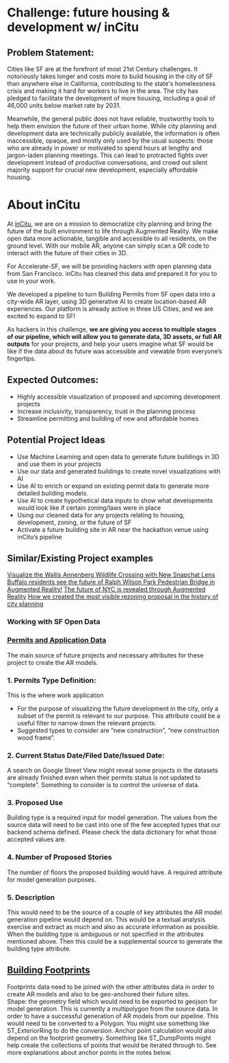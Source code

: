 # Challenge: future housing & development w/ inCitu
## Problem Statement:

Cities like SF are at the forefront of most 21st Century challenges. It notoriously takes longer and costs more to build housing in the city of SF than anywhere else in California, contributing to the state's homelessness crisis and making it hard for workers to live in the area. The city has pledged to facilitate the development of more housing, including a goal of 46,000 units below market rate by 2031. 

Meanwhile, the general public does not have reliable, trustworthy tools to help them envision the future of their urban home. While city planning and development data are technically publicly available, the information is often inaccessible, opaque, and mostly only used by the usual suspects: those who are already in power or motivated to spend hours at lengthy and jargon-laden planning meetings. This can lead to protracted fights over development instead of productive conversations, and crowd out silent majority support for crucial new development, especially affordable housing.

# About inCitu 
At [inCitu](https://www.incitu.us/), we are on a mission to democratize city planning and bring the future of the built environment to life through Augmented Reality. We make open data more actionable, tangible and accessible to all residents, on the ground level. With our mobile AR, anyone can simply scan a QR code to interact with the future of their cities in 3D.

For Accelerate-SF, we will be providing hackers with open planning data from San Francisco. inCitu has cleaned this data and prepared it for you to use in your work. 

We developed a pipeline to turn Building Permits from SF open data into a city-wide AR layer, using 3D generative AI to create location-based AR experiences. Our platform is already active in three US Cities, and we are excited to expand to SF!

As hackers in this challenge, **we are giving you access to multiple stages of our pipeline, which will allow you to generate data, 3D assets, or full AR outputs** for your projects, and help your users imagine what SF would be like if the data about its future was accessible and viewable from everyone’s fingertips.

## Expected Outcomes:
* Highly accessible visualization of proposed and upcoming development projects
* Increase inclusivity, transparency, trust in the planning process
* Streamline permitting and building of new and affordable homes

## Potential Project Ideas
* Use Machine Learning and open data to generate future buildings in 3D and use them in your projects
* Use our data and generated buildings to create novel visualizations with AI
* Use AI to enrich or expand on existing permit data to generate more detailed building models.
* Use AI to create hypothetical data inputs to show what developments would look like if certain zoning/laws were in place
* Using our cleaned data for any projects relating to housing, development, zoning, or the future of SF
* Activate a future building site in AR near the hackathon venue using inCitu’s pipeline

## Similar/Existing Project examples
[Visualize the Wallis Annenberg Wildlife Crossing with New Snapchat Lens](https://annenberg.org/news/visualize-the-wallis-annenberg-wildlife-crossing-with-new-snapchat-lens/)
[Buffalo residents see the future of Ralph Wilson Park Pedestrian Bridge in Augmented Reality!](https://medium.com/incitu/buffalo-residents-see-the-future-of-ralph-wilson-park-pedestrian-bridge-in-augmented-reality-bf32203f83f3)
[The future of NYC is revealed through Augmented Reality](https://storymaps.arcgis.com/stories/24ab655556494c91aaa799ad6f48d59a)
[How we created the most visible rezoning proposal in the history of city planning](https://medium.com/incitu/how-we-created-the-most-visible-rezoning-proposal-in-the-history-of-city-planning-d2235be90ce0)


### Working with SF Open Data

### [Permits and Application Data](https://data.sfgov.org/Housing-and-Buildings/Building-Permits/i98e-djp9)
The main source of future projects and necessary attributes for these project to create the AR models. 

### 1. Permits Type Definition: 
This is the where work application 
* For the purpose of visualizing the future development in the city, only a subset of the permit is relevant to our purpose. This attribute could be a useful filter to narrow down the relevant projects.
* Suggested types to consider are “new construction”, “new construction wood frame”. 

### 2. Current Status Date/Filed Date/Issued Date: 
A search on Google Street View might reveal some projects in the datasets are already finished even when their permits status is not updated to “complete”. Something to consider is to control the universe of data. 

### 3. Proposed Use
Building type is a required input for model generation. The values from the source data will need to be cast into one of the few accepted types that our backend schema defined. Please check the data dictionary for what those accepted values are. 

### 4. Number of Proposed Stories
The number of floors the proposed building would have. A required attribute for model generation purposes. 

### 5. Description
This would need to be the source of a couple of key attributes the AR model generation pipeline would depend on. This would be a textual analysis exercise and extract as much and also as accurate information as possible. When the building type is ambiguous or not specified in the attributes mentioned above. Then this could be a supplemental source to generate the building type attribute. 

## [Building Footprints](https://data.sfgov.org/Geographic-Locations-and-Boundaries/Map-of-Building-Footprints/xy57-fey9)
Footprints data need to be joined with the other attributes data in order to create AR models and also to be geo-anchored their future sites.  
Shape: the geometry field which would need to be exported to geojson for model generation. This is currently a multipolygon from the source data. In order to have a successful generation of AR models from our pipeline. This would need to be converted to a Polygon. You might use something like ST_ExteriorRing to do the conversion. Anchor point calculation would also depend on the footprint geometry. Something like ST_DumpPoints might help create the collections of points that would be iterated through to. See more explanations about anchor points in the notes below. 


